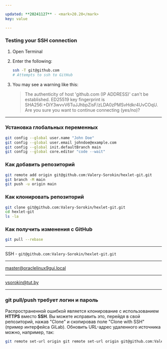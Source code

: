 ```yaml
---

updated: **20241127** - <mark>20.20</mark>
key: value

---
```


### Testing your SSH connection

1. Open Terminal

2. Enter the following:
   
   ```bash
   ssh -T git@github.com
   # Attempts to ssh to GitHub
   ```

3. You may see a warning like this:
   
   > The authenticity of host 'github.com (IP ADDRESS)' can't be established.
   > ED25519 key fingerprint is SHA256:+DiY3wvvV6TuJJhbpZisF/zLDA0zPMSvHdkr4UvCOqU.
   > Are you sure you want to continue connecting (yes/no)?

***

### Установка глобальных переменных

```bash
git config --global user.name "John Doe"
git config --global user.email johndoe@example.com
git config --global init.defaultBranch main
git config --global core.editor "code --wait"
```

### Как добавить репозиторий

```bash
git remote add origin git@github.com:Valery-Sorokin/hexlet-git.git
git branch -M main
git push -u origin main
```

### Как клонировать репозиторий

```bash
git clone git@github.com:Valery-Sorokin/hexlet-git.git
cd hexlet-git
ls -la
```

### Как получить изменения с GitHub

```bash
git pull --rebase
```

***

SSH - `git@github.com:Valery-Sorokin/hexlet-git.git`

***

<master@oraclelinux9gui.local>

***

<vsorokin@tut.by>

***

### git pull/push требует логин и пароль

Распространенной ошибкой является клонирование с использованием **HTTPS** вместо **SSH**. Вы можете исправить это, перейдя в свой репозиторий, нажав "Clone" и скопировав поле "Clone with SSH" (пример интерфейса GiLab).
Обновить URL-адрес удаленного источника можно, например, так:

```bash
git remote set-url origin git remote set-url origin git@github.com:Valery-Sorokin/hexlet-git.git
```
